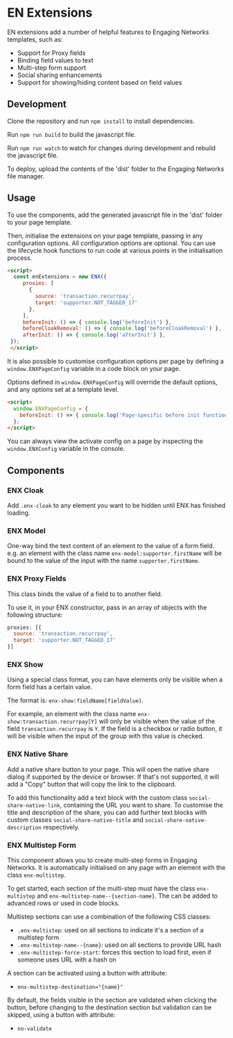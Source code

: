 # EN Extensions

EN extensions add a number of helpful features to Engaging Networks templates, such as:

- Support for Proxy fields
- Binding field values to text
- Multi-step form support
- Social sharing enhancements
- Support for showing/hiding content based on field values

## Development

Clone the repository and run `npm install` to install dependencies.

Run `npm run build` to build the javascript file.

Run `npm run watch` to watch for changes during development and rebuild the javascript file.

To deploy, upload the contents of the 'dist' folder to the Engaging Networks file manager.

## Usage

To use the components, add the generated javascript file in the 'dist' folder to your page template.

Then, initialise the extensions on your page template, passing in any configuration options. All configuration options are optional. You can use the lifecycle hook functions to run code at various points in the initialisation process.

```html
<script>
  const enExtensions = new ENX({
     proxies: [
       {
         source: 'transaction.recurrpay', 
         target: 'supporter.NOT_TAGGED_17'
       },
     ],
     beforeInit: () => { console.log('beforeInit') },
     beforeCloakRemoval: () => { console.log('beforeCloakRemoval') },
     afterInit: () => { console.log('afterInit') },
 });
 </script>
```
It is also possible to customise configuration options per page by defining a `window.ENXPageConfig` variable in a code block on your page.

Options defined in `window.ENXPageConfig` will override the default options, and any options set at a template level.

```html
<script>
  window.ENXPageConfig = {
    beforeInit: () => { console.log('Page-specific before init function') },
  };
</script>
```
You can always view the activate config on a page by inspecting the `window.ENXConfig` variable in the console.

## Components

### ENX Cloak

Add `.enx-cloak` to any element you want to be hidden until ENX has finished loading.

### ENX Model

One-way bind the text content of an element to the value of a form field. e.g. an element with the class name `enx-model:supporter.firstName` will be bound to the value of the input with the name `supporter.firstName`.

### ENX Proxy Fields

This class binds the value of a field to to another field.

To use it, in your ENX constructor, pass in an array of objects with the following structure:

```javascript
proxies: [{
  source: 'transaction.recurrpay', 
  target: 'supporter.NOT_TAGGED_17'
}]
```

### ENX Show

Using a special class format, you can have elements only be visible when a form field has a certain value.

The format is: `enx-show:fieldName[fieldValue]`.

For example, an element with the class name `enx-show:transaction.recurrpay[Y]` will only be visible when the value of the field `transaction.recurrpay` is `Y`. If the field is a checkbox or radio button, it will be visible when the input of the group with this value is checked.

### ENX Native Share

Add a native share button to your page. This will open the native share dialog if supported by the device or browser. If that's not supported, it will add a "Copy" button that will copy the link to the clipboard.

To add this functionality add a text block with the custom class `social-share-native-link`, containing the URL you want to share. To customise the title and description of the share, you can add further text blocks with custom classes `social-share-native-title` and `social-share-native-description` respectively. 

### ENX Multistep Form

This component allows you to create multi-step forms in Engaging Networks. It is automatically initialised on any page with an element with the class `enx-multistep`.

To get started, each section of the multi-step must have the class `enx-multistep` and `enx-multistep-name--{section-name}`. The can be added to advanced rows or used in code blocks.

Multistep sections can use a combination of the following CSS classes:

- `.enx-multistep`: used on all sections to indicate it's a section of a multistep form
- `.enx-multistep-name--{name}`: used on all sections to provide URL hash
- `.enx-multistep-force-start`: forces this section to load first, even if someone uses URL with a hash on

A section can be activated using a button with attribute:

- `enx-multistep-destination="{name}"`

By default, the fields visible in the section are validated when clicking the button, before changing to the destination section but validation can be skipped, using a button with attribute:

- `no-validate`
